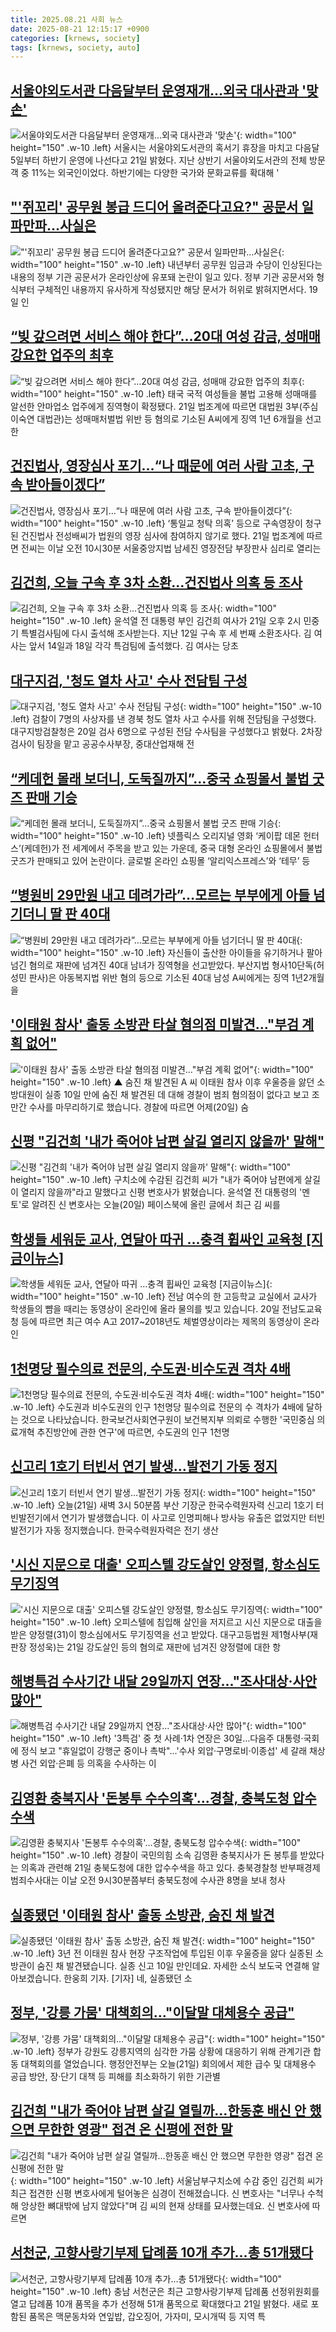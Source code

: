 ```yaml
---
title: 2025.08.21 사회 뉴스
date: 2025-08-21 12:15:17 +0900
categories: [krnews, society]
tags: [krnews, society, auto]
---
```

## [서울야외도서관 다음달부터 운영재개…외국 대사관과 '맞손'](https://n.news.naver.com/mnews/article/008/0005238957)

![서울야외도서관 다음달부터 운영재개…외국 대사관과 '맞손'](https://mimgnews.pstatic.net/image/origin/008/2025/08/21/5238957.jpg?type=nf220_150){: width="100" height="150" .w-10 .left}
서울시는 서울야외도서관의 혹서기 휴장을 마치고 다음달 5일부터 하반기 운영에 나선다고 21일 밝혔다. 지난 상반기 서울야외도서관의 전체 방문객 중 11%는 외국인이었다. 하반기에는 다양한 국가와 문화교류를 확대해 '

## ["'쥐꼬리' 공무원 봉급 드디어 올려준다고요?" 공문서 일파만파…사실은](https://n.news.naver.com/mnews/article/011/0004523005)

!["'쥐꼬리' 공무원 봉급 드디어 올려준다고요?" 공문서 일파만파…사실은](https://mimgnews.pstatic.net/image/origin/011/2025/08/20/4523005.jpg?type=nf220_150){: width="100" height="150" .w-10 .left}
내년부터 공무원 임금과 수당이 인상된다는 내용의 정부 기관 공문서가 온라인상에 유포돼 논란이 일고 있다. 정부 기관 공문서와 형식부터 구체적인 내용까지 유사하게 작성됐지만 해당 문서가 허위로 밝혀지면서다. 19일 인

## [“빚 갚으려면 서비스 해야 한다”…20대 여성 감금, 성매매 강요한 업주의 최후](https://n.news.naver.com/mnews/article/009/0005544956)

![“빚 갚으려면 서비스 해야 한다”…20대 여성 감금, 성매매 강요한 업주의 최후](https://mimgnews.pstatic.net/image/origin/009/2025/08/21/5544956.jpg?type=nf220_150){: width="100" height="150" .w-10 .left}
태국 국적 여성들을 불법 고용해 성매매를 알선한 안마업소 업주에게 징역형이 확정됐다. 21일 법조계에 따르면 대법원 3부(주심 이숙연 대법관)는 성매매처벌법 위반 등 혐의로 기소된 A씨에게 징역 1년 6개월을 선고한

## [건진법사, 영장심사 포기…“나 때문에 여러 사람 고초, 구속 받아들이겠다”](https://n.news.naver.com/mnews/article/005/0001797190)

![건진법사, 영장심사 포기…“나 때문에 여러 사람 고초, 구속 받아들이겠다”](https://mimgnews.pstatic.net/image/origin/005/2025/08/21/1797190.jpg?type=nf220_150){: width="100" height="150" .w-10 .left}
‘통일교 청탁 의혹’ 등으로 구속영장이 청구된 건진법사 전성배씨가 법원의 영장 심사에 참여하지 않기로 했다. 21일 법조계에 따르면 전씨는 이날 오전 10시30분 서울중앙지법 남세진 영장전담 부장판사 심리로 열리는

## [김건희, 오늘 구속 후 3차 소환…건진법사 의혹 등 조사](https://n.news.naver.com/mnews/article/015/0005173358)

![김건희, 오늘 구속 후 3차 소환…건진법사 의혹 등 조사](https://mimgnews.pstatic.net/image/origin/015/2025/08/21/5173358.jpg?type=nf220_150){: width="100" height="150" .w-10 .left}
윤석열 전 대통령 부인 김건희 여사가 21일 오후 2시 민중기 특별검사팀에 다시 출석해 조사받는다. 지난 12일 구속 후 세 번째 소환조사다. 김 여사는 앞서 14일과 18일 각각 특검팀에 출석했다. 김 여사는 당초

## [대구지검, '청도 열차 사고' 수사 전담팀 구성](https://n.news.naver.com/mnews/article/079/0004057491)

![대구지검, '청도 열차 사고' 수사 전담팀 구성](https://mimgnews.pstatic.net/image/origin/079/2025/08/20/4057491.jpg?type=nf220_150){: width="100" height="150" .w-10 .left}
검찰이 7명의 사상자를 낸 경북 청도 열차 사고 수사를 위해 전담팀을 구성했다. 대구지방검찰청은 20일 검사 6명으로 구성된 전담 수사팀을 구성했다고 밝혔다. 2차장 검사이 팀장을 맡고 공공수사부장, 중대산업재해 전

## [“케데헌 몰래 보더니, 도둑질까지”…중국 쇼핑몰서 불법 굿즈 판매 기승](https://n.news.naver.com/mnews/article/009/0005544949)

![“케데헌 몰래 보더니, 도둑질까지”…중국 쇼핑몰서 불법 굿즈 판매 기승](https://mimgnews.pstatic.net/image/origin/009/2025/08/21/5544949.jpg?type=nf220_150){: width="100" height="150" .w-10 .left}
넷플릭스 오리지널 영화 ‘케이팝 데몬 헌터스’(케데헌)가 전 세계에서 주목을 받고 있는 가운데, 중국 대형 온라인 쇼핑몰에서 불법 굿즈가 판매되고 있어 논란이다. 글로벌 온라인 쇼핑몰 ‘알리익스프레스’와 ‘테무’ 등

## [“병원비 29만원 내고 데려가라”…모르는 부부에게 아들 넘기더니 딸 판 40대](https://n.news.naver.com/mnews/article/009/0005545108)

![“병원비 29만원 내고 데려가라”…모르는 부부에게 아들 넘기더니 딸 판 40대](https://mimgnews.pstatic.net/image/origin/009/2025/08/21/5545108.jpg?type=nf220_150){: width="100" height="150" .w-10 .left}
자신들이 출산한 아이들을 유기하거나 팔아넘긴 혐의로 재판에 넘겨진 40대 남녀가 징역형을 선고받았다. 부산지법 형사10단독(허성민 판사)은 아동복지법 위반 혐의 등으로 기소된 40대 남성 A씨에게는 징역 1년2개월을

## ['이태원 참사' 출동 소방관 타살 혐의점 미발견…"부검 계획 없어"](https://n.news.naver.com/mnews/article/055/0001285766)

!['이태원 참사' 출동 소방관 타살 혐의점 미발견…"부검 계획 없어"](https://mimgnews.pstatic.net/image/origin/055/2025/08/21/1285766.jpg?type=nf220_150){: width="100" height="150" .w-10 .left}
▲ 숨진 채 발견된 A 씨 이태원 참사 이후 우울증을 앓던 소방대원이 실종 10일 만에 숨진 채 발견된 데 대해 경찰이 범죄 혐의점이 없다고 보고 조만간 수사를 마무리하기로 했습니다. 경찰에 따르면 어제(20일) 숨

## [신평 "김건희 '내가 죽어야 남편 살길 열리지 않을까' 말해"](https://n.news.naver.com/mnews/article/422/0000772567)

![신평 "김건희 '내가 죽어야 남편 살길 열리지 않을까' 말해"](https://mimgnews.pstatic.net/image/origin/422/2025/08/20/772567.jpg?type=nf220_150){: width="100" height="150" .w-10 .left}
구치소에 수감된 김건희 씨가 "내가 죽어야 남편에게 살길이 열리지 않을까"라고 말했다고 신평 변호사가 밝혔습니다. 윤석열 전 대통령의 '멘토'로 알려진 신 변호사는 오늘(20일) 페이스북에 올린 글에서 최근 김 씨를

## [학생들 세워둔 교사, 연달아 따귀 ...충격 휩싸인 교육청 [지금이뉴스]](https://n.news.naver.com/mnews/article/052/0002235791)

![학생들 세워둔 교사, 연달아 따귀 ...충격 휩싸인 교육청 [지금이뉴스]](https://mimgnews.pstatic.net/image/origin/052/2025/08/21/2235791.jpg?type=nf220_150){: width="100" height="150" .w-10 .left}
전남 여수의 한 고등학교 교실에서 교사가 학생들의 뺨을 때리는 동영상이 온라인에 올라 물의를 빚고 있습니다. 20일 전남도교육청 등에 따르면 최근 여수 A고 2017~2018년도 체벌영상이라는 제목의 동영상이 온라인

## [1천명당 필수의료 전문의, 수도권·비수도권 격차 4배](https://n.news.naver.com/mnews/article/422/0000772846)

![1천명당 필수의료 전문의, 수도권·비수도권 격차 4배](https://mimgnews.pstatic.net/image/origin/422/2025/08/21/772846.jpg?type=nf220_150){: width="100" height="150" .w-10 .left}
수도권과 비수도권의 인구 1천명당 필수의료 전문의 수 격차가 4배에 달하는 것으로 나타났습니다. 한국보건사회연구원이 보건복지부 의뢰로 수행한 '국민중심 의료개혁 추진방안에 관한 연구'에 따르면, 수도권의 인구 1천명

## [신고리 1호기 터빈서 연기 발생…발전기 가동 정지](https://n.news.naver.com/mnews/article/056/0012013158)

![신고리 1호기 터빈서 연기 발생…발전기 가동 정지](https://mimgnews.pstatic.net/image/origin/056/2025/08/21/12013158.jpg?type=nf220_150){: width="100" height="150" .w-10 .left}
오늘(21일) 새벽 3시 50분쯤 부산 기장군 한국수력원자력 신고리 1호기 터빈발전기에서 연기가 발생했습니다. 이 사고로 인명피해나 방사능 유출은 없었지만 터빈발전기가 자동 정지했습니다. 한국수력원자력은 전기 생산

## ['시신 지문으로 대출' 오피스텔 강도살인 양정렬, 항소심도 무기징역](https://n.news.naver.com/mnews/article/079/0004057830)

!['시신 지문으로 대출' 오피스텔 강도살인 양정렬, 항소심도 무기징역](https://mimgnews.pstatic.net/image/origin/079/2025/08/21/4057830.jpg?type=nf220_150){: width="100" height="150" .w-10 .left}
오피스텔에 침입해 살인을 저지르고 시신 지문으로 대출을 받은 양정렬(31)이 항소심에서도 무기징역을 선고 받았다. 대구고등법원 제1형사부(재판장 정성욱)는 21일 강도살인 등의 혐의로 재판에 넘겨진 양정렬에 대한 항

## [해병특검 수사기간 내달 29일까지 연장…"조사대상·사안 많아"](https://n.news.naver.com/mnews/article/001/0015578137)

![해병특검 수사기간 내달 29일까지 연장…"조사대상·사안 많아"](https://mimgnews.pstatic.net/image/origin/001/2025/08/21/15578137.jpg?type=nf220_150){: width="100" height="150" .w-10 .left}
'3특검' 중 첫 사례·1차 연장은 30일…다음주 대통령·국회에 정식 보고 "휴일없이 강행군 중이나 촉박"…'수사 외압·구명로비·이종섭' 세 갈래 채상병 사건 외압·은폐 등 의혹을 수사하는 이

## [김영환 충북지사 '돈봉투 수수의혹'…경찰, 충북도청 압수수색](https://n.news.naver.com/mnews/article/025/0003463405)

![김영환 충북지사 '돈봉투 수수의혹'…경찰, 충북도청 압수수색](https://mimgnews.pstatic.net/image/origin/025/2025/08/21/3463405.jpg?type=nf220_150){: width="100" height="150" .w-10 .left}
경찰이 국민의힘 소속 김영환 충북지사가 돈 봉투를 받았다는 의혹과 관련해 21일 충북도청에 대한 압수수색을 하고 있다. 충북경찰청 반부패경제범죄수사대는 이날 오전 9시30분쯤부터 충북도청에 수사관 8명을 보내 청사

## [실종됐던 '이태원 참사' 출동 소방관, 숨진 채 발견](https://n.news.naver.com/mnews/article/422/0000772524)

![실종됐던 '이태원 참사' 출동 소방관, 숨진 채 발견](https://mimgnews.pstatic.net/image/origin/422/2025/08/20/772524.jpg?type=nf220_150){: width="100" height="150" .w-10 .left}
3년 전 이태원 참사 현장 구조작업에 투입된 이후 우울증을 앓다 실종된 소방관이 숨진 채 발견됐습니다. 실종 신고 10일 만인데요. 자세한 소식 보도국 연결해 알아보겠습니다. 한웅희 기자. [기자] 네, 실종됐던 소

## [정부, '강릉 가뭄' 대책회의…"이달말 대체용수 공급"](https://n.news.naver.com/mnews/article/422/0000772855)

![정부, '강릉 가뭄' 대책회의…"이달말 대체용수 공급"](https://mimgnews.pstatic.net/image/origin/422/2025/08/21/772855.jpg?type=nf220_150){: width="100" height="150" .w-10 .left}
정부가 강원도 강릉지역의 심각한 가뭄 상황에 대응하기 위해 관계기관 합동 대책회의를 열었습니다. 행정안전부는 오늘(21일) 회의에서 제한 급수 및 대체용수 공급 방안, 장·단기 대책 등 피해를 최소화하기 위한 기관별

## [김건희 "내가 죽어야 남편 살길 열릴까…한동훈 배신 안 했으면 무한한 영광" 접견 온 신평에 전한 말](https://n.news.naver.com/mnews/article/437/0000453437)

![김건희 "내가 죽어야 남편 살길 열릴까…한동훈 배신 안 했으면 무한한 영광" 접견 온 신평에 전한 말](https://mimgnews.pstatic.net/image/origin/437/2025/08/20/453437.jpg?type=nf220_150){: width="100" height="150" .w-10 .left}
서울남부구치소에 수감 중인 김건희 씨가 최근 접견한 신평 변호사에게 털어놓은 심경이 전해졌습니다. 신 변호사는 "너무나 수척해 앙상한 뼈대밖에 남지 않았다"며 김 씨의 현재 상태를 묘사했는데요. 신 변호사에 따르면

## [서천군, 고향사랑기부제 답례품 10개 추가…총 51개됐다](https://n.news.naver.com/mnews/article/003/0013433918)

![서천군, 고향사랑기부제 답례품 10개 추가…총 51개됐다](https://mimgnews.pstatic.net/image/origin/003/2025/08/21/13433918.jpg?type=nf220_150){: width="100" height="150" .w-10 .left}
충남 서천군은 최근 고향사랑기부제 답례품 선정위원회를 열고 답례품 10개 품목을 추가 선정해 51개 품목으로 확대했다고 21일 밝혔다. 새로 포함된 품목은 맥문동차와 연잎밥, 갑오징어, 가자미, 모시개떡 등 지역 특

